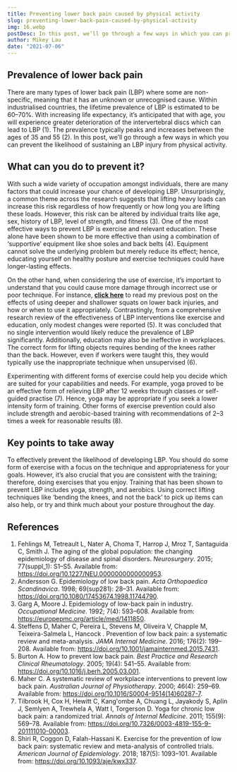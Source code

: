 ```yaml
---
title: Preventing lower back pain caused by physical activity
slug: preventing-lower-back-pain-caused-by-physical-activity
img: 16.webp
postDesc: In this post, we’ll go through a few ways in which you can prevent the likelihood of sustaining a LBP injury from physical activity.
author: Mikey Lau
date: "2021-07-06"
---
```


## Prevalence of lower back pain

There are many types of lower back pain (LBP) where some are non-specific, meaning that it has an unknown or unrecognised cause. Within industrialised countries, the lifetime prevalence of LBP is estimated to be 60–70%. With increasing life expectancy, it’s anticipated that with age, you will experience greater deterioration of the intervertebral discs which can lead to LBP (1). The prevalence typically peaks and increases between the ages of 35 and 55 (2). In this post, we’ll go through a few ways in which you can prevent the likelihood of sustaining an LBP injury from physical activity.

## What can you do to prevent it?

With such a wide variety of occupation amongst individuals, there are many factors that could increase your chance of developing LBP. Unsurprisingly, a common theme across the research suggests that lifting heavy loads can increase this risk regardless of how frequently or how long you are lifting these loads. However, this risk can be altered by individual traits like age, sex, history of LBP, level of strength, and fitness (3). One of the most effective ways to prevent LBP is exercise and relevant education. These alone have been shown to be more effective than using a combination of ‘supportive’ equipment like shoe soles and back belts (4). Equipment cannot solve the underlying problem but merely reduce its effect; hence, educating yourself on healthy posture and exercise techniques could have longer-lasting effects.

On the other hand, when considering the use of exercise, it’s important to understand that you could cause more damage through incorrect use or poor technique. For instance, [**click here**](https://mikeylau.uk/blog/squatting-below-parallel) to read my previous post on the effects of using deeper and shallower squats on lower back injuries, and how or when to use it appropriately. Contrastingly, from a comprehensive research review of the effectiveness of LBP interventions like exercise and education, only modest changes were reported (5). It was concluded that no single intervention would likely reduce the prevalence of LBP significantly. Additionally, education may also be ineffective in workplaces. The correct form for lifting objects requires bending of the knees rather than the back. However, even if workers were taught this, they would typically use the inappropriate technique when unsupervised (6).

Experimenting with different forms of exercise could help you decide which are suited for your capabilities and needs. For example, yoga proved to be an effective form of relieving LBP after 12 weeks through classes or self-guided practise (7). Hence, yoga may be appropriate if you seek a lower intensity form of training. Other forms of exercise prevention could also include strength and aerobic-based training with recommendations of 2–3 times a week for reasonable results (8).

## Key points to take away

To effectively prevent the likelihood of developing LBP. You should do some form of exercise with a focus on the technique and appropriateness for your goals. However, it’s also crucial that you are consistent with the training; therefore, doing exercises that you enjoy. Training that has been shown to prevent LBP includes yoga, strength, and aerobics. Using correct lifting techniques like ‘bending the knees, and not the back’ to pick up items can also help, or try and think much about your posture throughout the day.

## References

1. Fehlings M, Tetreault L, Nater A, Choma T, Harrop J, Mroz T, Santaguida C, Smith J. The aging of the global population: the changing epidemiology of disease and spinal disorders. _Neurosurgery_. 2015; 77(suppl_1): S1–S5. Available from: https://doi.org/10.1227/NEU.0000000000000953.
2. Andersson G. Epidemiology of low back pain. _Acta Orthopaedica Scandinavica_. 1998; 69(sup281): 28–31. Available from: https://doi.org/10.1080/17453674.1998.11744790.
3. Garg A, Moore J. Epidemiology of low-back pain in industry. _Occupational Medicine_. 1992; 7(4): 593–608. Available from: https://europepmc.org/article/med/1411850.
4. Steffens D, Maher C, Pereira L, Stevens M, Oliveira V, Chapple M, Teixeira-Salmela L, Hancock . Prevention of low back pain: a systematic review and meta-analysis. _JAMA Internal Medicine_. 2016; 176(2): 199–208. Available from: https://doi.org/10.1001/jamainternmed.2015.7431.
5. Burton A. How to prevent low back pain. _Best Practice and Research Clinical Rheumatology_. 2005; 19(4): 541–55. Available from: https://doi.org/10.1016/j.berh.2005.03.001.
6. Maher C. A systematic review of workplace interventions to prevent low back pain. _Australian Journal of Physiotherapy_. 2000; 46(4): 259–69. Available from: https://doi.org/10.1016/S0004-9514(14)60287-7.
7. Tilbrook H, Cox H, Hewitt C, Kang'ombe A, Chuang L, Jayakody S, Aplin J, Semlyen A, Trewhela A, Watt I, Torgerson D. Yoga for chronic low back pain: a randomized trial. _Annals of Internal Medicine_. 2011; 155(9): 569–78. Available from: https://doi.org/10.7326/0003-4819-155-9-201111010-00003.
8. Shiri R, Coggon D, Falah-Hassani K. Exercise for the prevention of low back pain: systematic review and meta-analysis of controlled trials. _American Journal of Epidemiology_. 2018; 187(5): 1093–101. Available from: https://doi.org/10.1093/aje/kwx337.
